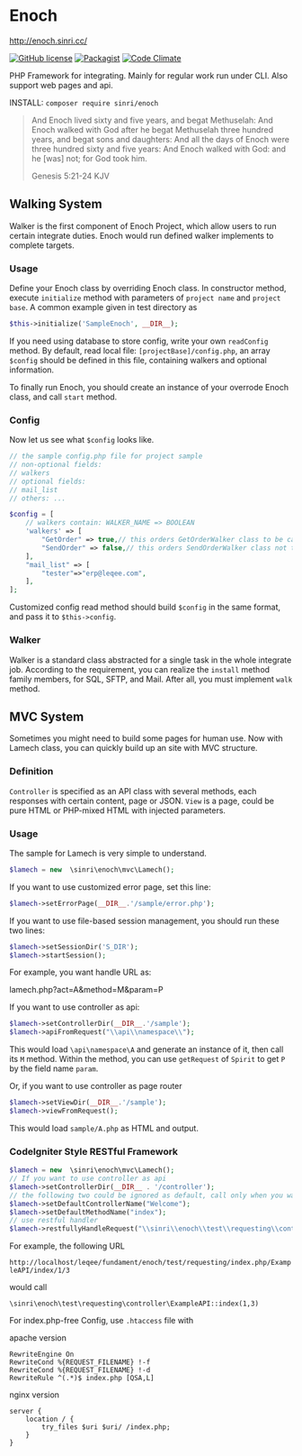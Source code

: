 # Enoch 

http://enoch.sinri.cc/ 

[![GitHub license](https://img.shields.io/badge/license-MIT-blue.svg)](https://raw.githubusercontent.com/sinri/enoch/master/LICENSE) 
[![Packagist](https://img.shields.io/packagist/v/sinri/enoch.svg)](https://packagist.org/packages/sinri/enoch) 
[![Code Climate](https://codeclimate.com/github/sinri/enoch/badges/gpa.svg)](https://codeclimate.com/github/sinri/enoch)

PHP Framework for integrating. 
Mainly for regular work run under CLI. 
Also support web pages and api.

INSTALL: `composer require sinri/enoch`

> And Enoch lived sixty and five years, and begat Methuselah: 
> And Enoch walked with God after he begat Methuselah three hundred years, and begat sons and daughters: 
> And all the days of Enoch were three hundred sixty and five years: 
> And Enoch walked with God: and he [was] not; for God took him.
>
>  Genesis 5:21-24 KJV

## Walking System

Walker is the first component of Enoch Project, which allow users to run certain integrate duties.
Enoch would run defined walker implements to complete targets.

### Usage

Define your Enoch class by overriding Enoch class.
In constructor method, execute `initialize` method with parameters of `project name` and `project base`.
A common example given in test directory as 
```php
$this->initialize('SampleEnoch', __DIR__);
```
If you need using database to store config, write your own `readConfig` method. 
By default, read local file: `[projectBase]/config.php`, 
an array `$config` should be defined in this file, containing walkers and optional information.

To finally run Enoch, you should create an instance of your overrode Enoch class, and call `start` method.

### Config

Now let us see what `$config` looks like.
```php
// the sample config.php file for project sample
// non-optional fields:
// walkers
// optional fields:
// mail_list
// others: ...

$config = [
    // walkers contain: WALKER_NAME => BOOLEAN
    'walkers' => [
        "GetOrder" => true,// this orders GetOrderWalker class to be called
        "SendOrder" => false,// this orders SendOrderWalker class not to be called
    ],
    "mail_list" => [
        "tester"=>"erp@leqee.com",
    ],
];

```
Customized config read method should build `$config` in the same format, and pass it to `$this->config`.

### Walker

Walker is a standard class abstracted for a single task in the whole integrate job.
According to the requirement, you can realize the `install` method family members, for SQL, SFTP, and Mail.
After all, you must implement `walk` method.

## MVC System

Sometimes you might need to build some pages for human use.
Now with Lamech class, you can quickly build up an site with MVC structure.

### Definition

`Controller` is specified as an API class with several methods, each responses with certain content, page or JSON.
`View` is a page, could be pure HTML or PHP-mixed HTML with injected parameters.
 
### Usage

The sample for Lamech is very simple to understand.

```php
$lamech = new  \sinri\enoch\mvc\Lamech();
```

If you want to use customized error page, set this line:

```php
$lamech->setErrorPage(__DIR__.'/sample/error.php');
```

If you want to use file-based session management, you should run these two lines:

```php
$lamech->setSessionDir('S_DIR');
$lamech->startSession();
```

For example, you want handle URL as:
 
lamech.php?act=A&method=M&param=P

If you want to use controller as api:
```php
$lamech->setControllerDir(__DIR__.'/sample');
$lamech->apiFromRequest("\\api\\namespace\\");
```
This would load `\api\namespace\A` and generate an instance of it, then call its `M` method.
Within the method, you can use `getRequest` of `Spirit` to get `P` by the field name `param`.

Or, if you want to use controller as page router

```php
$lamech->setViewDir(__DIR__.'/sample');
$lamech->viewFromRequest();
```
This would load `sample/A.php` as HTML and output.

### CodeIgniter Style RESTful Framework

```php
$lamech = new  \sinri\enoch\mvc\Lamech();
// If you want to use controller as api
$lamech->setControllerDir(__DIR__ . '/controller');
// the following two could be ignored as default, call only when you want to use a customized value.
$lamech->setDefaultControllerName("Welcome");
$lamech->setDefaultMethodName("index");
// use restful handler
$lamech->restfullyHandleRequest("\\sinri\\enoch\\test\\requesting\\controller\\");
```

For example, the following URL 

`http://localhost/leqee/fundament/enoch/test/requesting/index.php/ExampleAPI/index/1/3`

would call

`\sinri\enoch\test\requesting\controller\ExampleAPI::index(1,3)`

For index.php-free Config, use `.htaccess` file with

apache version

```apacheconfig
RewriteEngine On
RewriteCond %{REQUEST_FILENAME} !-f
RewriteCond %{REQUEST_FILENAME} !-d
RewriteRule ^(.*)$ index.php [QSA,L]
```

nginx version

```nginxconfix
server {
    location / {
        try_files $uri $uri/ /index.php;
    }
}
```